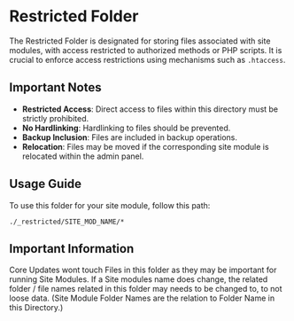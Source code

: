# Restricted Folder

The Restricted Folder is designated for storing files associated with site modules, with access restricted to authorized methods or PHP scripts. It is crucial to enforce access restrictions using mechanisms such as `.htaccess`.

## Important Notes

- **Restricted Access**: Direct access to files within this directory must be strictly prohibited.
- **No Hardlinking**: Hardlinking to files should be prevented.
- **Backup Inclusion**: Files are included in backup operations.
- **Relocation**: Files may be moved if the corresponding site module is relocated within the admin panel.

## Usage Guide

To use this folder for your site module, follow this path:
```plaintext
./_restricted/SITE_MOD_NAME/*
```

## Important Information
Core Updates wont touch Files in this folder as they may be important for running Site Modules. If a Site modules name does change, the related folder / file names related in this folder may needs to be changed to, to not loose data. (Site Module Folder Names are the relation to Folder Name in this Directory.)
